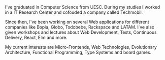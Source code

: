 I've graduated in Computer Science from UESC. During my studies I worked in a IT Research Center and cofouded a company called Techmobil.

Since then, I've been working on several Web applications for different companies like Bopia, Globo, Todobebe, Rackspace and LATAM. I've also given workshops and lectures about Web Development, Tests, Continuous Delivery, React, Elm and more.

My current interests are Micro-Frontends, Web Technologies, Evolutionary Architecture, Functional Programming, Type Systems and board games.
